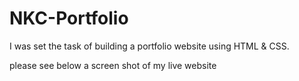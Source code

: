 # NKC-Portfolio
I was set the task of building a portfolio website using HTML & CSS.

please see below a screen shot of my live website

